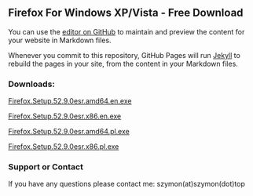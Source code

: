 ## Firefox For Windows XP/Vista - Free Download

You can use the [editor on GitHub](https://github.com/szalony9szymek/firefox-xp/edit/gh-pages/index.md) to maintain and preview the content for your website in Markdown files.

Whenever you commit to this repository, GitHub Pages will run [Jekyll](https://jekyllrb.com/) to rebuild the pages in your site, from the content in your Markdown files.

### Downloads:

[Firefox.Setup.52.9.0esr.amd64.en.exe](https://github.com/szalony9szymek/firefox-xp/releases/download/52.9.0esr/Firefox.Setup.52.9.0esr.amd64.en.exe)

[Firefox.Setup.52.9.0esr.x86.en.exe](https://github.com/szalony9szymek/firefox-xp/releases/download/52.9.0esr/Firefox.Setup.52.9.0esr.x86.en.exe)

[Firefox.Setup.52.9.0esr.amd64.pl.exe](https://github.com/szalony9szymek/firefox-xp/releases/download/52.9.0esr/Firefox.Setup.52.9.0esr.amd64.pl.exe)

[Firefox.Setup.52.9.0esr.x86.pl.exe](https://github.com/szalony9szymek/firefox-xp/releases/download/52.9.0esr/Firefox.Setup.52.9.0esr.x86.pl.exe)

### Support or Contact

If you have any questions please contact me: szymon(at)szymon(dot)top
